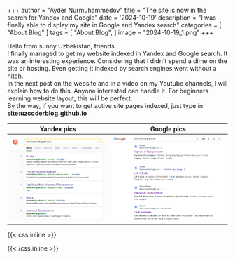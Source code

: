 +++
author = "Ayder Nurmuhammedov"
title = "The site is now in the search for Yandex and Google"
date = '2024-10-19'
description = "I was finally able to display my site in Google and Yandex search"
categories = [
    "About Blog"
]
tags = [
    "About Blog",
]
image = "2024-10-19_1.png"
+++


Hello from sunny Uzbekistan, friends.
<br />
I finally managed to get my website indexed in Yandex and Google search. It was an interesting experience. Considering that I didn't spend a dime on the site or hosting. Even getting it indexed by search engines went without a hitch.
<br />
In the next post on the website and in a video on my Youtube channels, I will explain how to do this. Anyone interested can handle it. For beginners learning website layout, this will be perfect.
<br />
By the way, if you want to get active site pages indexed, just type in <b>site:uzcoderblog.github.io</b>

| Yandex pics                         | Google pics                            |
| ----------------------------------- | ----------------------------------- |
| ![Yandex](img/Scrn_2024-10-19_18-55-27-888.png) | ![Google](img/Scrn_2024-10-19_18-56-35-000.png) |




{{< css.inline >}}
<style>
.emojify {
	font-family: Apple Color Emoji, Segoe UI Emoji, NotoColorEmoji, Segoe UI Symbol, Android Emoji, EmojiSymbols;
	font-size: 2rem;
	vertical-align: middle;
}
@media screen and (max-width:650px) {
  .nowrap {
    display: block;
    margin: 25px 0;
  }
}
</style>
{{< /css.inline >}}
